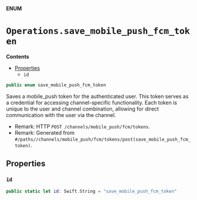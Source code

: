 **ENUM**

# `Operations.save_mobile_push_fcm_token`

**Contents**

- [Properties](#properties)
  - `id`

```swift
public enum save_mobile_push_fcm_token
```

Saves a mobile_push token for the authenticated user. This token serves as a credential for accessing channel-specific functionality. Each token is unique to the user and channel combination, allowing for direct communication with the user via the channel.

- Remark: HTTP `POST /channels/mobile_push/fcm/tokens`.
- Remark: Generated from `#/paths//channels/mobile_push/fcm/tokens/post(save_mobile_push_fcm_token)`.

## Properties
### `id`

```swift
public static let id: Swift.String = "save_mobile_push_fcm_token"
```
